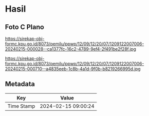 # Hasil

## Foto C Plano

https://sirekap-obj-formc.kpu.go.id/8073/pemilu/ppwp/12/09/12/20/07/1209122007006-20240215-000028--ca1377fc-16c2-4789-9ef4-2f491be2f28f.jpg

https://sirekap-obj-formc.kpu.go.id/8073/pemilu/ppwp/12/09/12/20/07/1209122007006-20240215-000710--a4835eeb-1c8b-4a1d-9f0b-b8219266995d.jpg


## Metadata

| Key        | Value               |
| ---------- | ------------------- |
| Time Stamp | 2024-02-15 09:00:24 |



